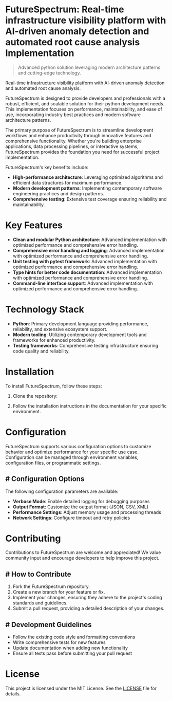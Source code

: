<!-- fallback_FutureSpectrum_20250802100010_44095 -->

# FutureSpectrum: Real-time infrastructure visibility platform with AI-driven anomaly detection and automated root cause analysis Implementation
> Advanced python solution leveraging modern architecture patterns and cutting-edge technology.

Real-time infrastructure visibility platform with AI-driven anomaly detection and automated root cause analysis.

FutureSpectrum is designed to provide developers and professionals with a robust, efficient, and scalable solution for their python development needs. This implementation focuses on performance, maintainability, and ease of use, incorporating industry best practices and modern software architecture patterns.

The primary purpose of FutureSpectrum is to streamline development workflows and enhance productivity through innovative features and comprehensive functionality. Whether you're building enterprise applications, data processing pipelines, or interactive systems, FutureSpectrum provides the foundation you need for successful project implementation.

FutureSpectrum's key benefits include:

* **High-performance architecture**: Leveraging optimized algorithms and efficient data structures for maximum performance.
* **Modern development patterns**: Implementing contemporary software engineering practices and design patterns.
* **Comprehensive testing**: Extensive test coverage ensuring reliability and maintainability.

# Key Features

* **Clean and modular Python architecture**: Advanced implementation with optimized performance and comprehensive error handling.
* **Comprehensive error handling and logging**: Advanced implementation with optimized performance and comprehensive error handling.
* **Unit testing with pytest framework**: Advanced implementation with optimized performance and comprehensive error handling.
* **Type hints for better code documentation**: Advanced implementation with optimized performance and comprehensive error handling.
* **Command-line interface support**: Advanced implementation with optimized performance and comprehensive error handling.

# Technology Stack

* **Python**: Primary development language providing performance, reliability, and extensive ecosystem support.
* **Modern tooling**: Utilizing contemporary development tools and frameworks for enhanced productivity.
* **Testing frameworks**: Comprehensive testing infrastructure ensuring code quality and reliability.

# Installation

To install FutureSpectrum, follow these steps:

1. Clone the repository:


2. Follow the installation instructions in the documentation for your specific environment.

# Configuration

FutureSpectrum supports various configuration options to customize behavior and optimize performance for your specific use case. Configuration can be managed through environment variables, configuration files, or programmatic settings.

## # Configuration Options

The following configuration parameters are available:

* **Verbose Mode**: Enable detailed logging for debugging purposes
* **Output Format**: Customize the output format (JSON, CSV, XML)
* **Performance Settings**: Adjust memory usage and processing threads
* **Network Settings**: Configure timeout and retry policies

# Contributing

Contributions to FutureSpectrum are welcome and appreciated! We value community input and encourage developers to help improve this project.

## # How to Contribute

1. Fork the FutureSpectrum repository.
2. Create a new branch for your feature or fix.
3. Implement your changes, ensuring they adhere to the project's coding standards and guidelines.
4. Submit a pull request, providing a detailed description of your changes.

## # Development Guidelines

* Follow the existing code style and formatting conventions
* Write comprehensive tests for new features
* Update documentation when adding new functionality
* Ensure all tests pass before submitting your pull request

# License

This project is licensed under the MIT License. See the [LICENSE](https://github.com/Muramatsuu/FutureSpectrum/blob/main/LICENSE) file for details.

